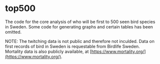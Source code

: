 # top500
The code for the core analysis of who will be first to 500 seen bird species in Sweden. Some code for generating graphs and certain tables has been omitted.

NOTE: The twitching data is not public and therefore not inculded. Data on first records of bird in Sweden is requestable from Birdlife Sweden. Mortality data is also publicly available, at [https://www.mortality.org/](https://www.mortality.org/).
